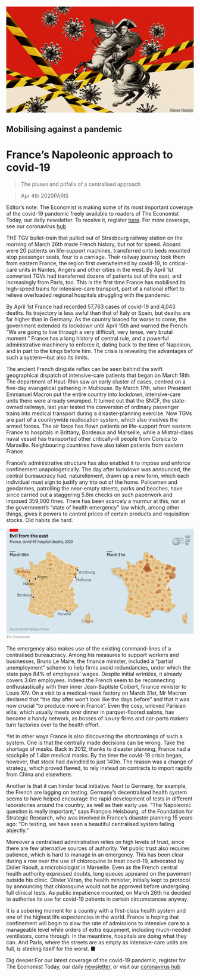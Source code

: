 ![](./images/20200404_EUD001_0.jpg)

## Mobilising against a pandemic

# France’s Napoleonic approach to covid-19

> The pluses and pitfalls of a centralised approach

> Apr 4th 2020PARIS

Editor’s note: The Economist is making some of its most important coverage of the covid-19 pandemic freely available to readers of The Economist Today, our daily newsletter. To receive it, register [here](https://www.economist.com//newslettersignup). For more coverage, see our coronavirus [hub](https://www.economist.com//coronavirus)

THE TGV bullet-train that pulled out of Strasbourg railway station on the morning of March 26th made French history, but not for speed. Aboard were 20 patients on life-support machines, transferred onto beds mounted atop passenger seats, four to a carriage. Their railway journey took them from eastern France, the region first overwhelmed by covid-19, to critical-care units in Nantes, Angers and other cities in the west. By April 1st converted TGVs had transferred dozens of patients out of the east, and increasingly from Paris, too. This is the first time France has mobilised its high-speed trains for intensive-care transport, part of a national effort to relieve overloaded regional hospitals struggling with the pandemic.

By April 1st France had recorded 57,763 cases of covid-19 and 4,043 deaths. Its trajectory is less awful than that of Italy or Spain, but deaths are far higher than in Germany. As the country braced for worse to come, the government extended its lockdown until April 15th and warned the French: “We are going to live through a very difficult, very tense, very brutal moment.” France has a long history of central rule, and a powerful administrative machinery to enforce it, dating back to the time of Napoleon, and in part to the kings before him. The crisis is revealing the advantages of such a system—but also its limits.

The ancient French dirigiste reflex can be seen behind the swift geographical dispatch of intensive-care patients that began on March 18th. The department of Haut-Rhin saw an early cluster of cases, centred on a five-day evangelical gathering in Mulhouse. By March 17th, when President Emmanuel Macron put the entire country into lockdown, intensive-care units there were already swamped. It turned out that the SNCF, the state-owned railways, last year tested the conversion of ordinary passenger trains into medical transport during a disaster-planning exercise. Now TGVs are part of a countrywide reallocation system, which also involves the armed forces. The air force has flown patients on life-support from eastern France to hospitals in Brittany, Bordeaux and Marseille, while a Mistral-class naval vessel has transported other critically-ill people from Corsica to Marseille. Neighbouring countries have also taken patients from eastern France.

France’s administrative structure has also enabled it to impose and enforce confinement unapologetically. The day after lockdown was announced, the central bureaucracy had, naturellement, drawn up a new form, which each individual must sign to justify any trip out of the home. Policemen and gendarmes, patrolling the near-empty streets, parks and beaches, have since carried out a staggering 5.8m checks on such paperwork and imposed 359,000 fines. There has been scarcely a murmur at this, nor at the government’s “state of health emergency” law which, among other things, gives it powers to control prices of certain products and requisition stocks. Old habits die hard.

![](./images/20200404_EUM919.png)

The emergency also makes use of the existing command-lines of a centralised bureaucracy. Among his measures to support workers and businesses, Bruno Le Maire, the finance minister, included a “partial unemployment” scheme to help firms avoid redundancies, under which the state pays 84% of employees’ wages. Despite initial wrinkles, it already covers 3.6m employees. Indeed the French seem to be reconnecting enthusiastically with their inner Jean-Baptiste Colbert, finance minister to Louis XIV. On a visit to a medical-mask factory on March 31st, Mr Macron declared that “the day after won’t look like the days before” and that it was now crucial “to produce more in France”. Even the cosy, unloved Parisian elite, which usually meets over dinner in parquet-floored salons, has become a handy network, as bosses of luxury firms and car-parts makers turn factories over to the health effort.

Yet in other ways France is also discovering the shortcomings of such a system. One is that the centrally made decisions can be wrong. Take the shortage of masks. Back in 2012, thanks to disaster planning, France had a stockpile of 1.4bn medical masks. By the time the covid-19 crisis began, however, that stock had dwindled to just 140m. The reason was a change of strategy, which proved flawed, to rely instead on contracts to import rapidly from China and elsewhere.

Another is that it can hinder local initiative. Next to Germany, for example, the French are lagging on testing. Germany’s decentralised health system seems to have helped encourage the rapid development of tests in different laboratories around the country, as well as their early use. “The Napoleonic question is really important,” says François Heisbourg, of the Foundation for Strategic Research, who was involved in France’s disaster planning 15 years ago: “On testing, we have seen a beautiful centralised system failing abjectly.”

Moreover a centralised administration relies on high levels of trust, since there are few alternative sources of authority. Yet public trust also requires patience, which is hard to manage in an emergency. This has been clear during a row over the use of chloroquine to treat covid-19, advocated by Didier Raoult, a microbiologist in Marseille. Even as the French central health authority expressed doubts, long queues appeared on the pavement outside his clinic. Olivier Véran, the health minister, initially kept to protocol by announcing that chloroquine would not be approved before undergoing full clinical tests. As public impatience mounted, on March 26th he decided to authorise its use for covid-19 patients in certain circumstances anyway.

It is a sobering moment for a country with a first-class health system and one of the highest life expectancies in the world. France is hoping that confinement will begin to slow the rate of admissions to intensive care to a manageable level while orders of extra equipment, including much-needed ventilators, come through. In the meantime, hospitals are doing what they can. And Paris, where the streets are as empty as intensive-care units are full, is steeling itself for the worst. ■

Dig deeper:For our latest coverage of the covid-19 pandemic, register for The Economist Today, our daily [newsletter](https://www.economist.com//newslettersignup), or visit our [coronavirus hub](https://www.economist.com//coronavirus)